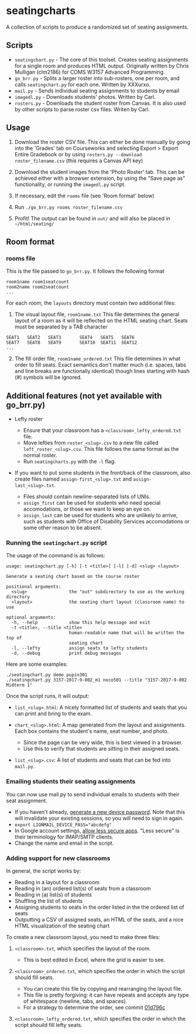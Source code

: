 # seatingcharts #

A collection of scripts to produce a randomized set of seating assignments.


## Scripts ##

* `seatingchart.py` - The core of this toolset. Creates seating assignments for a single room and produces HTML output. Originally written by Chris Mulligan (clm2186) for COMS W3157 Advanced Programming.
* `go_brr.py` - Splits a larger roster into sub-rosters, one per room, and calls `seatingchart.py` for each one. Written by XXXurxo.
* `mail.py` - Sends individual seating assignments to students by email
* `imagedl.py` - Downloads students' photos. Written by Carl.
* `rosters.py` - Downloads the student roster from Canvas. It is also used by other scripts to parse roster csv files. Writen by Carl.

## Usage ##

1. Download the roster CSV file. This can either be done manually by going into the 'Grades' tab on Courseworks and selecting Export > Export Entire Gradebook or by using `rosters.py --download roster_filename.csv` (this requires a Canvas API key)

2. Download the student images from the 'Photo Roster' tab. This can be achieved either with a browser extension, by using the "Save page as" functionality, or running the `imagedl.py` script.

3. If necessary, edit the `rooms` file (see 'Room format' below)

4. Run `./go_brr.py rooms roster_filename.csv`

5. Profit! The output can be found in `out/` and will also be placed in `~/html/seating/`

## Room format ##

### rooms file ###
This is the file passed to `go_brr.py`. It follows the following format
```
room1name room1seatcount
room2name room2seatcount
...
```
For each room, the `layouts` directory must contain two additional files:
1. The visual layout file, `room1name.txt`
This file determines the general layout of a room as it will be reflected on the HTML seating chart. Seats must be separated by a TAB character
```
SEAT1	SEAT2	SEAT3		SEAT4	SEAT5	SEAT6
SEAT7	SEAT8	SEAT9		SEAT10	SEAT11	SEAT12
...
```

2. The fill order file, `room1name_ordered.txt`
This file determines in what order to fill seats. Exact semantics don't matter much (i.e. spaces, tabs and line breaks are functionally identical) though lines starting with hash (#) symbols will be ignored.

## Additional features (not yet available with go_brr.py) ##
*   Lefty roster
    -   Ensure that your classroom has a `<classroom>_lefty_ordered.txt` file.
    -   Move lefties from `roster_<slug>.csv` to a new file called
        `left_roster_<slug>.csv`. This file follows the same format as the normal roster.
    -   Run `seatingcharts.py` with the `-l` flag.

*   If you want to put some students in the front/back of the classroom, also
    create files named `assign-first_<slug>.txt` and `assign-last_<slug>.txt`.
    -   Files should contain newline-separated lists of UNIs.
    -   `assign_first` can be used for students who need special accomodations,
        or those we want to keep an eye on.
    -   `assign_last` can be used for students who are unlikely to arrive, such
        as students with Office of Disability Services accomodations or some
        other reason to be absent.


### Running the `seatingchart.py` script ###

The usage of the command is as follows:

    usage: seatingchart.py [-h] [-t <title>] [-l] [-d] <slug> <layout>

    Generate a seating chart based on the course roster

    positional arguments:
      <slug>                the "out" subdirectory to use as the working directory
      <layout>              the seating chart layout (classroom name) to use

    optional arguments:
      -h, --help            show this help message and exit
      -t <title>, --title <title>
                            human-readable name that will be written the top of
                            seating chart
      -l, --lefty           assign seats to lefty students
      -d, --debug           print debug messages

Here are some examples:

    ./seatingchart.py demo pupin301
    ./seatingchart.py 3157-2017-9-002_m1 noco501 --title "3157-2017-9-002 Midterm 1"

Once the script runs, it will output:

*   `list_<slug>.html`: A nicely formatted list of students and seats that you can
    print and bring to the exam.

*   `chart_<slug>.html`: A map generated from the layout and assignments. Each box
    contains the student's name, seat number, and photo.
    -   Since the page can be very wide, this is best viewed in a browser.
    -   Use this to verify that students are sitting in their assigned seats.

*   `list_<slug>.csv`: A list of students and seats that can be fed into
    `mail.py`.


### Emailing students their seating assignments ###

You can now use mail.py to send individual emails to students with their seat assignment.

* If you haven't already, [generate a new device password](https://uniapp.cc.columbia.edu/acctmanage/devicepass). Note that this will invalidate your existing sessions, so you will need to sign in again.
* `export LIONMAIL_DEVICE_PASS="abcdefg"`
* In Google account settings, [allow less secure apps](https://cuit.columbia.edu/lionmail-allow-less-secure-apps). "Less secure" is their terminology for IMAP/SMTP clients.
* Change the name and email in the script.


### Adding support for new classrooms ###

In general, the script works by:

*   Reading in a layout for a classroom
*   Reading in (an) ordered list(s) of seats from a classroom
*   Reading in (a) list(s) of students
*   Shuffling the list of students
*   Assigning students to seats in the order listed in the the ordered list of seats
*   Outputting a CSV of assigned seats, an HTML of the seats, and a nice HTML visualization of the seating chart

To create a new classroom layout, you need to make three files:

1.  `<classroom>.txt`, which specifies the layout of the room.
    -   This is best edited in Excel, where the grid is easier to see.

2.  `<classroom>_ordered.txt`, which specifies the order in which the script
    should fill seats.
    -   You can create this file by copying and rearranging the layout file.
    -   This file is pretty forgiving: it can have repeats and accepts any type
        of whitespace (newline, tabs, and spaces).
    -   For a strategy to determine the order, see commit
        [01d796c](https://github.com/cs3157/seatingcharts/commit/01d796ca3ed805d97b72be7f9024b3cd6564430f)
3.  `<classroom>_lefty_ordered.txt`, which specifies the order in which the script
    shouild fill lefty seats.
